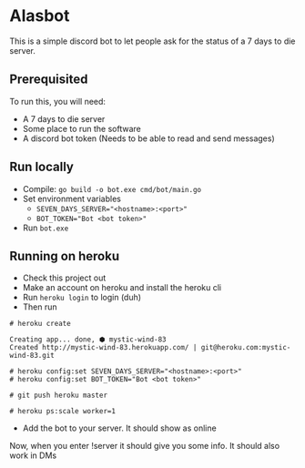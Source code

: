 # Alasbot

This is a simple discord bot to let people ask for the status of a 7 days to die server.

## Prerequisited

To run this, you will need:
* A 7 days to die server
* Some place to run the software
* A discord bot token (Needs to be able to read and send messages)

## Run locally

* Compile: `go build -o bot.exe cmd/bot/main.go`
* Set environment variables 
  * `SEVEN_DAYS_SERVER="<hostname>:<port>"`
  * `BOT_TOKEN="Bot <bot token>"`
* Run `bot.exe`

## Running on heroku

* Check this project out
* Make an account on heroku and install the heroku cli
* Run ``heroku login`` to login (duh)
* Then run

```
# heroku create

Creating app... done, ⬢ mystic-wind-83
Created http://mystic-wind-83.herokuapp.com/ | git@heroku.com:mystic-wind-83.git

# heroku config:set SEVEN_DAYS_SERVER="<hostname>:<port>"
# heroku config:set BOT_TOKEN="Bot <bot token>" 

# git push heroku master

# heroku ps:scale worker=1
```

* Add the bot to your server. It should show as online

Now, when you enter !server it should give you some info.
It should also work in DMs